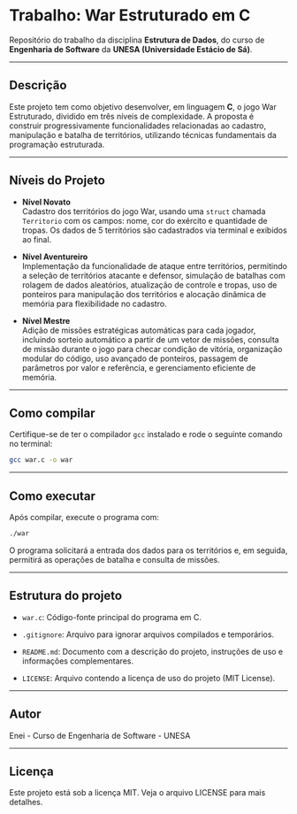 # Trabalho: War Estruturado em C

Repositório do trabalho da disciplina **Estrutura de Dados**, do curso de **Engenharia de Software** da **UNESA (Universidade Estácio de Sá)**.

---

## Descrição

Este projeto tem como objetivo desenvolver, em linguagem **C**, o jogo War Estruturado, dividido em três níveis de complexidade. A proposta é construir progressivamente funcionalidades relacionadas ao cadastro, manipulação e batalha de territórios, utilizando técnicas fundamentais da programação estruturada.

---

## Níveis do Projeto

- **Nível Novato**  
  Cadastro dos territórios do jogo War, usando uma `struct` chamada `Territorio` com os campos: nome, cor do exército e quantidade de tropas. Os dados de 5 territórios são cadastrados via terminal e exibidos ao final.

- **Nível Aventureiro**  
  Implementação da funcionalidade de ataque entre territórios, permitindo a seleção de territórios atacante e defensor, simulação de batalhas com rolagem de dados aleatórios, atualização de controle e tropas, uso de ponteiros para manipulação dos territórios e alocação dinâmica de memória para flexibilidade no cadastro.

- **Nível Mestre**  
  Adição de missões estratégicas automáticas para cada jogador, incluindo sorteio automático a partir de um vetor de missões, consulta de missão durante o jogo para checar condição de vitória, organização modular do código, uso avançado de ponteiros, passagem de parâmetros por valor e referência, e gerenciamento eficiente de memória.

---

## Como compilar

Certifique-se de ter o compilador `gcc` instalado e rode o seguinte comando no terminal:

```bash
gcc war.c -o war
```

---

## Como executar

Após compilar, execute o programa com:

```bash
./war
```

O programa solicitará a entrada dos dados para os territórios e, em seguida, permitirá as operações de batalha e consulta de missões.

---

## Estrutura do projeto

- `war.c`: Código-fonte principal do programa em C.

- `.gitignore`: Arquivo para ignorar arquivos compilados e temporários.

- `README.md`: Documento com a descrição do projeto, instruções de uso e informações complementares.

- `LICENSE`: Arquivo contendo a licença de uso do projeto (MIT License).

---

## Autor

Enei - Curso de Engenharia de Software - UNESA

---

## Licença

Este projeto está sob a licença MIT. Veja o arquivo LICENSE para mais detalhes.